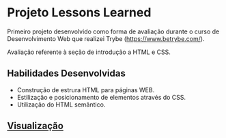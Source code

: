 # Projeto Lessons Learned

Primeiro projeto desenvolvido como forma de avaliação durante o curso de Desenvolvimento Web que realizei Trybe (https://www.betrybe.com/).

Avaliação referente à seção de introdução a HTML e CSS.

## Habilidades Desenvolvidas

- Construção de estrura HTML para páginas WEB.
- Estilização e posicionamento de elementos através do CSS.
- Utilização do HTML semântico.

## [Visualização](https://edumlalmeida.github.io/project-lessons-learned/)